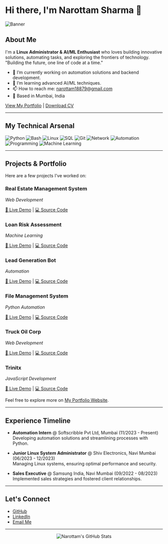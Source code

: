 # Hi there, I'm Narottam Sharma 👋

![Banner](https://raw.githubusercontent.com/nar0ttamm/your-repo/main/assets/banner.png)
<!-- You can add a custom banner image that reflects your portfolio's style -->

## About Me

I'm a **Linux Administrator & AI/ML Enthusiast** who loves building innovative solutions, automating tasks, and exploring the frontiers of technology.  
"Building the future, one line of code at a time."  

- 🔭 I’m currently working on automation solutions and backend development.
- 🌱 I’m learning advanced AI/ML techniques.
- 📫 How to reach me: [narottam18879@gmail.com](mailto:narottam18879@gmail.com)
- 📍 Based in Mumbai, India

[View My Portfolio](https://narottam.netlify.app) | [Download CV](#)

---

## My Technical Arsenal

![Python](https://img.shields.io/badge/Python-3776AB?style=flat-square&logo=python&logoColor=white)
![Bash](https://img.shields.io/badge/Bash-4EAA25?style=flat-square&logo=gnu-bash&logoColor=white)
![Linux](https://img.shields.io/badge/Linux-FCC624?style=flat-square&logo=linux&logoColor=black)
![SQL](https://img.shields.io/badge/SQL-4479A1?style=flat-square&logo=mysql&logoColor=white)
![Git](https://img.shields.io/badge/Git-F05032?style=flat-square&logo=git&logoColor=white)
![Network](https://img.shields.io/badge/Networking-1C9CEA?style=flat-square&logo=apache&logoColor=white)
![Automation](https://img.shields.io/badge/Automation-ff9900?style=flat-square&logo=jenkins&logoColor=white)
![Programming](https://img.shields.io/badge/C/C++-00599C?style=flat-square&logo=c&logoColor=white)
![Machine Learning](https://img.shields.io/badge/ML-FF6F00?style=flat-square&logo=tensorflow&logoColor=white)

---

## Projects & Portfolio

Here are a few projects I've worked on:

### Real Estate Management System
*Web Development*

[🔗 Live Demo](#) | [💻 Source Code](#)

### Loan Risk Assessment
*Machine Learning*

[🔗 Live Demo](#) | [💻 Source Code](#)

### Lead Generation Bot
*Automation*

[🔗 Live Demo](#) | [💻 Source Code](#)

### File Management System
*Python Automation*

[🔗 Live Demo](#) | [💻 Source Code](#)

### Truck Oil Corp
*Web Development*

[🔗 Live Demo](#) | [💻 Source Code](#)

### Trinitx
*JavaScript Development*

[🔗 Live Demo](#) | [💻 Source Code](#)

Feel free to explore more on [My Portfolio Website](https://narottam.netlify.app).

---

## Experience Timeline

- **Automation Intern** @ Softscribble Pvt Ltd, Mumbai (11/2023 - Present)  
  Developing automation solutions and streamlining processes with Python.

- **Junior Linux System Administrator** @ Shiv Electronics, Navi Mumbai (06/2023 - 12/2023)  
  Managing Linux systems, ensuring optimal performance and security.

- **Sales Executive** @ Samsung India, Navi Mumbai (09/2022 - 08/2023)  
  Implemented sales strategies and fostered client relationships.

---

## Let's Connect

- [GitHub](https://github.com/nar0ttamm)
- [LinkedIn](#)
- [Email Me](mailto:narottam18879@gmail.com)

---

<p align="center">
  <img src="https://github-readme-stats.vercel.app/api?username=nar0ttamm&show_icons=true&theme=radical" alt="Narottam's GitHub Stats" />
</p>
